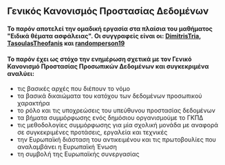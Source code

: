 ##  Γενικός Κανονισμός Προστασίας Δεδομένων

#### Το παρόν αποτελεί την ομαδική εργασία στα πλαίσια του μαθήματος "Ειδικά θέματα ασφάλειας". Οι συγγραφείς είναι οι: [DimitrisTria](https://github.com/DimitrisTria),  [TasoulasTheofanis](https://github.com/TasoulasTheofanis)  και [randomperson19](https://github.com/randomperson19) 

#### Το παρόν έχει ως στόχο την ενημέρωση σχετικά με τον Γενικό Κανονισμό Προστασίας Προσωπικών Δεδομένων και συγκεκριμένα αναλύει:
- τις βασικές αρχές που διέπουν το νόμο
- τα βασικά δικαιώματα του κατόχου των δεδομένων προσωπικού χαρακτήρα
- το ρόλο και τις υποχρεώσεις του υπεύθυνου προστασίας δεδομένων
- τα βήματα συμμόρφωσης ενός δημόσιου οργανισμούμε το ΓΚΠΔ
- τις μεθοδολογίες συμμόρφωσης για μία σχολική μονάδα με αναφορά σε συγκεκριμένες προτάσεις, εργαλεία και τεχνικές
- την Ευρωπαϊκή διάσταση του αντικειμένου και τις πρωτοβουλίες που αναλαμβάνει η Ευρωπαϊκή Ένωση
- τη συμβολή της Ευρωπαϊκής συνεργασίας
